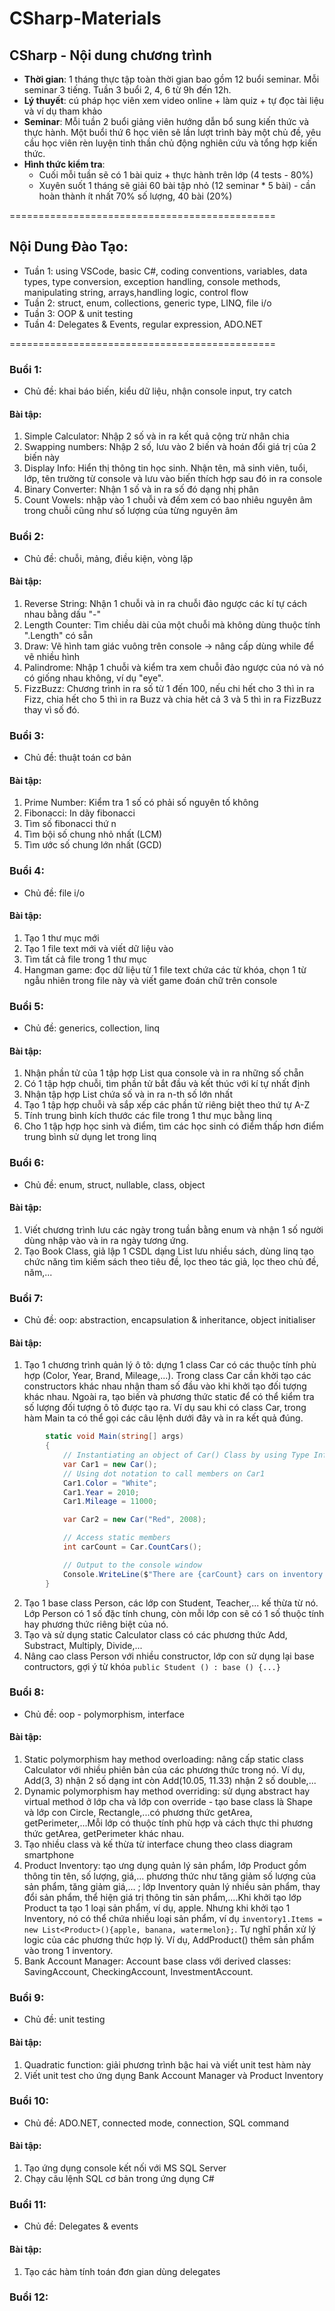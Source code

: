 # CSharp-Materials

## CSharp - Nội dung chương trình

* **Thời gian**: 1 tháng thực tập toàn thời gian bao gồm 12 buổi seminar. Mỗi seminar 3 tiếng. Tuần 3 buổi 2, 4, 6 từ 9h đến 12h.
* **Lý thuyết**: cú pháp học viên xem video online + làm quiz + tự đọc tài liệu và ví dụ tham khảo
* **Seminar**: Mỗi tuần 2 buổi giảng viên hướng dẫn bổ sung kiến thức và thực hành. Một buổi thứ 6 học viên sẽ lần lượt trình bày một chủ đề, yêu cầu học viên rèn luyện tinh thần chủ động nghiên cứu và tổng hợp kiến thức.
* **Hình thức kiểm tra**:
  * Cuối mỗi tuần sẽ có 1 bài quiz + thực hành trên lớp (4 tests - 80%)
  * Xuyên suốt 1 tháng sẽ giải 60 bài tập nhỏ (12 seminar * 5 bài) - cần hoàn thành ít nhất 70% số lượng, 40 bài (20%)


==============================================  
## Nội Dung Đào Tạo:
* Tuần 1: using VSCode, basic C#, coding conventions, variables, data types, type conversion, exception handling, console methods, manipulating string, arrays,handling logic, control flow
* Tuần 2: struct, enum, collections, generic type, LINQ, file i/o
* Tuần 3: OOP & unit testing
* Tuần 4: Delegates & Events, regular expression, ADO.NET

==============================================  
### Buổi 1: 
* Chủ đề: khai báo biến, kiểu dữ liệu, nhận console input, try catch
#### Bài tập:
1. Simple Calculator: Nhập 2 số và in ra kết quả cộng trừ nhân chia
2. Swapping numbers: Nhập 2 số, lưu vào 2 biến và hoán đổi giá trị của 2 biến này
3. Display Info: Hiển thị thông tin học sinh. Nhận tên, mã sinh viên, tuổi, lớp, tên trường từ console và lưu vào biến thích hợp sau đó in ra console
4. Binary Converter: Nhận 1 số và in ra số đó dạng nhị phân
5. Count Vowels: nhập vào 1 chuỗi và đếm xem có bao nhiêu nguyên âm trong chuỗi cũng như số lượng của từng nguyên âm


### Buổi 2:
* Chủ đề: chuỗi, mảng, điều kiện, vòng lặp
#### Bài tập:
1. Reverse String: Nhận 1 chuỗi và in ra chuỗi đảo ngược các kí tự cách nhau bằng dấu "-"
2. Length Counter: Tìm chiều dài của một chuỗi mà không dùng thuộc tính ".Length" có sẵn
3. Draw: Vẽ hình tam giác vuông trên console -> nâng cấp dùng while để vẽ nhiều hình
4. Palindrome: Nhập 1 chuỗi và kiểm tra  xem chuỗi đảo ngược của nó và nó có giống nhau không, ví dụ "eye".
5. FizzBuzz: Chương trình in ra số từ 1 đến 100, nếu chi hết cho 3 thì in ra Fizz, chia hết cho 5 thì in ra Buzz và chia hêt cả 3 và 5 thì in ra FizzBuzz thay vì số đó.

### Buổi 3:
* Chủ đề: thuật toán cơ bản
#### Bài tập:
1. Prime Number: Kiểm tra 1 số có phải số nguyên tố không
2. Fibonacci: In dãy fibonacci
3. Tìm số fibonacci thứ n
4. Tìm bội số chung nhỏ nhất (LCM)
5. Tìm ước số chung lớn nhất (GCD)

### Buổi 4:
* Chủ đề: file i/o
#### Bài tập:
1. Tạo 1 thư mục mới
2. Tạo 1 file text mới và viết dữ liệu vào
3. Tìm tất cả file trong 1 thư mục
4. Hangman game: đọc dữ liệu từ 1 file text chứa các từ khóa, chọn 1 từ ngẫu nhiên trong file này và viết game đoán chữ trên console

### Buổi 5:
* Chủ đề: generics, collection, linq
#### Bài tập:
1. Nhận phần tử của 1 tập hợp List qua console và in ra những số chẵn
2. Có 1 tập hợp chuỗi, tìm phần tử bắt đầu và kết thúc với kí tự nhất định
3. Nhận tập hợp List chứa số và in ra n-th số lớn nhất
4. Tạo 1 tập hợp chuỗi và sắp xếp các phần tử riêng biệt theo thứ tự A-Z
5. Tính trung bình kích thước các file trong 1 thư mục bằng linq
6. Cho 1 tập hợp học sinh và điểm, tìm các học sinh có điểm thấp hơn điểm trung bình sử dụng let trong linq

### Buổi 6: 
* Chủ đề: enum, struct, nullable, class, object
#### Bài tập:
1. Viết chương trình lưu các ngày trong tuần bằng enum và nhận 1 số người dùng nhập vào và in ra ngày tương ứng.
2. Tạo Book Class, giả lập 1 CSDL dạng List<Book> lưu nhiều sách, dùng linq tạo chức năng tìm kiếm sách theo tiêu đề, lọc theo tác giả, lọc theo chủ đề, năm,...

### Buổi 7:
* Chủ đề: oop: abstraction, encapsulation & inheritance, object initialiser
#### Bài tập:
1. Tạo 1 chương trình quản lý ô tô: dựng 1 class Car có các thuộc tính phù hợp (Color, Year, Brand, Mileage,...). Trong class Car cần khởi tạo các constructors khác nhau nhận tham số đầu vào khi khởi tạo đối tượng khác nhau. Ngoài ra, tạo biến và phương thức static để có thể kiểm tra số lượng đối tượng ô tô được tạo ra. Ví dụ sau khi có class Car, trong hàm Main ta có thể gọi các câu lệnh dưới đây và in ra kết quả đúng.
```cs
        static void Main(string[] args)
        {
            // Instantiating an object of Car() Class by using Type Inference called Car1
            var Car1 = new Car();
            // Using dot notation to call members on Car1
            Car1.Color = "White";
            Car1.Year = 2010;
            Car1.Mileage = 11000;

            var Car2 = new Car("Red", 2008);

            // Access static members
            int carCount = Car.CountCars();

            // Output to the console window
            Console.WriteLine($"There are {carCount} cars on inventory right now.");
        }
```
2. Tạo 1 base class Person, các lớp con Student, Teacher,... kế thừa từ nó. Lớp Person có 1 số đặc tính chung, còn mỗi lớp con sẽ có 1 số thuộc tính hay phương thức riêng biệt của nó. 
3. Tạo và sử dụng static Calculator class có các phương thức Add, Substract, Multiply, Divide,...
4. Nâng cao class Person với nhiều constructor, lớp con sử dụng lại base contructors, gợi ý từ khóa  `public Student () : base () {...}`

### Buổi 8:
* Chủ đề: oop - polymorphism, interface
#### Bài tập:
1. Static polymorphism hay method overloading: nâng cấp static class Calculator với nhiều phiên bản của các phương thức trong nó. Ví dụ, Add(3, 3) nhận 2 số dạng int còn Add(10.05, 11.33) nhận 2 số double,...
2. Dynamic polymorphism hay method overriding: sử dụng abstract hay virtual method ở lớp cha và lớp con override - tạo base class là Shape và lớp con Circle, Rectangle,...có phương thức getArea, getPerimeter,...Mỗi lớp có thuộc tính phù hợp và cách thực thi phương thức getArea, getPerimeter khác nhau.
3. Tạo nhiều class và kế thừa từ interface chung theo class diagram smartphone
4. Product Inventory: tạo ưng dụng quản lý sản phẩm, lớp Product gồm thông tin tên, số lượng, giá,... phương thức như tăng giảm số lượng của sản phẩm, tăng giảm giá,... ; lớp Inventory quản lý nhiều sản phẩm, thay đổi sản phẩm, thể hiện giá trị thông tin sản phẩm,....Khi khởi tạo lớp Product ta tạo 1 loại sản phẩm, ví dụ, apple. Nhưng khi khởi tạo 1 Inventory, nó có thể chứa nhiều loại sản phẩm, ví dụ `inventory1.Items = new List<Product>(){apple, banana, watermelon};`. Tự nghĩ phần xử lý logic của các phương thức hợp lý. Ví dụ, AddProduct() thêm sản phẩm vào trong 1 inventory.
5. Bank Account Manager: Account base class với derived classes: SavingAccount, CheckingAccount, InvestmentAccount.

### Buổi 9:
* Chủ đề: unit testing
#### Bài tập:
1. Quadratic function: giải phương trình bậc hai và viết unit test hàm này
2. Viết unit test cho ứng dụng Bank Account Manager và Product Inventory 

### Buổi 10:
* Chủ đề: ADO.NET, connected mode, connection, SQL command
#### Bài tập:
1. Tạo ứng dụng console kết nối với MS SQL Server
2. Chạy câu lệnh SQL cơ bản trong ứng dụng C#

### Buổi 11:
* Chủ đề: Delegates & events
#### Bài tập:
1. Tạo các hàm tính toán đơn gian dùng delegates


### Buổi 12:
